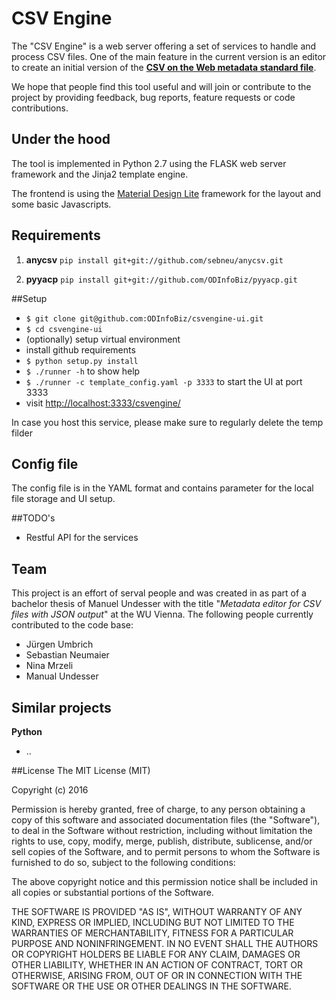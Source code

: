 # CSV Engine
The "CSV Engine" is a web server offering a set of services to handle and process CSV files. One of the main feature in the current version is an editor to create an initial version of the **[CSV on the Web metadata standard file](https://www.w3.org/2013/csvw/wiki/Main_Page)**. 

We hope that people find this tool useful and will join or contribute to the project by providing feedback, bug reports, feature requests or code contributions.

## Under the hood
The tool is implemented in Python 2.7 using the FLASK web server framework and the Jinja2 template engine. 

The frontend is using the [Material Design Lite](http://www.getmdl.io/index.html) framework for the layout and some basic Javascripts.


## Requirements
1) **anycsv**
`pip install git+git://github.com/sebneu/anycsv.git`

2) **pyyacp** `pip install git+git://github.com/ODInfoBiz/pyyacp.git`


##Setup
* `$ git clone git@github.com:ODInfoBiz/csvengine-ui.git`
* `$ cd csvengine-ui`
* (optionally) setup virtual environment
* install github requirements 
* `$ python setup.py install`
* `$ ./runner -h`  to show help
* `$ ./runner -c template_config.yaml -p 3333`  to start the UI at port 3333
* visit [http://localhost:3333/csvengine/](http://localhost:3333/csvengine/)

In case you host this service, please make sure to regularly delete the temp filder

## Config file
The config file is in the YAML format and contains parameter for the local file storage and UI setup.

##TODO's
* Restful API for the services

## Team
This project is an effort of serval people and was created in  as part of a bachelor thesis of Manuel Undesser with the title "*Metadata editor for CSV files with JSON output*" at the WU Vienna.
The following people currently contributed to the code base:
* Jürgen Umbrich 
* Sebastian Neumaier
* Nina Mrzeli
* Manual Undesser

## Similar projects
**Python**
* ..


##License
The MIT License (MIT)

Copyright (c) 2016 

Permission is hereby granted, free of charge, to any person obtaining a copy
of this software and associated documentation files (the "Software"), to deal
in the Software without restriction, including without limitation the rights
to use, copy, modify, merge, publish, distribute, sublicense, and/or sell
copies of the Software, and to permit persons to whom the Software is
furnished to do so, subject to the following conditions:

The above copyright notice and this permission notice shall be included in all
copies or substantial portions of the Software.

THE SOFTWARE IS PROVIDED "AS IS", WITHOUT WARRANTY OF ANY KIND, EXPRESS OR
IMPLIED, INCLUDING BUT NOT LIMITED TO THE WARRANTIES OF MERCHANTABILITY,
FITNESS FOR A PARTICULAR PURPOSE AND NONINFRINGEMENT. IN NO EVENT SHALL THE
AUTHORS OR COPYRIGHT HOLDERS BE LIABLE FOR ANY CLAIM, DAMAGES OR OTHER
LIABILITY, WHETHER IN AN ACTION OF CONTRACT, TORT OR OTHERWISE, ARISING FROM,
OUT OF OR IN CONNECTION WITH THE SOFTWARE OR THE USE OR OTHER DEALINGS IN THE
SOFTWARE.
